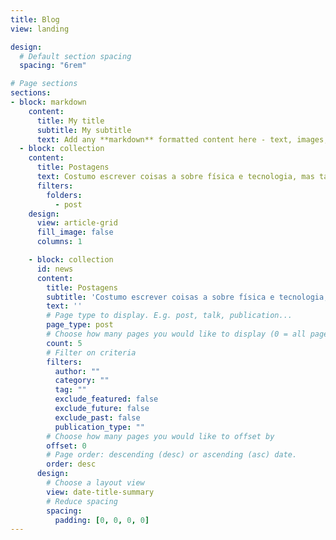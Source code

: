 ```yaml
---
title: Blog
view: landing

design:
  # Default section spacing
  spacing: "6rem"

# Page sections
sections:
- block: markdown
    content:
      title: My title
      subtitle: My subtitle
      text: Add any **markdown** formatted content here - text, images, videos, galleries - and even HTML code!
  - block: collection
    content:
      title: Postagens
      text: Costumo escrever coisas a sobre física e tecnologia, mas também escrevo algumas coisas aleatórias.
      filters:
        folders:
          - post
    design:
      view: article-grid
      fill_image: false
      columns: 1

    - block: collection
      id: news
      content:
        title: Postagens
        subtitle: 'Costumo escrever coisas a sobre física e tecnologia, mas também escrevo algumas coisas aleatórias.'
        text: ''
        # Page type to display. E.g. post, talk, publication...
        page_type: post
        # Choose how many pages you would like to display (0 = all pages)
        count: 5
        # Filter on criteria
        filters:
          author: ""
          category: ""
          tag: ""
          exclude_featured: false
          exclude_future: false
          exclude_past: false
          publication_type: ""
        # Choose how many pages you would like to offset by
        offset: 0
        # Page order: descending (desc) or ascending (asc) date.
        order: desc
      design:
        # Choose a layout view
        view: date-title-summary
        # Reduce spacing
        spacing:
          padding: [0, 0, 0, 0]
---
```


